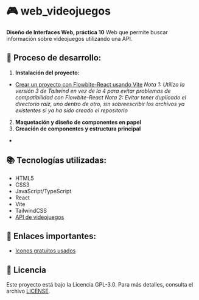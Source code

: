 # 🎮 web_videojuegos

**Diseño de Interfaces Web, práctica 10**
Web que permite buscar información sobre videojuegos utilizando una API.

## 🚀 Proceso de desarrollo:

1. **Instalación del proyecto:**
- [Crear un proyecto con Flowbite-React usando Vite](https://flowbite-react.com/)
*Nota 1: Utilizo la versión 3 de Tailwind en vez de la 4 para evitar problemas de compatibilidad con Flowbite-React*
*Nota 2: Evitar tener duplicado el directorio raíz, uno dentro de otro, sin sobreescribir los archivos ya existentes si ya ha sido creado el repositorio*
2. **Maquetación y diseño de componentes en papel**
3. **Creación de componentes y estructura principal**
- 
## 📚 Tecnologías utilizadas:

- HTML5
- CSS3
- JavaScript/TypeScript
- React
- Vite
- TailwindCSS
- [API de videojuegos](https://rawg.io/)

## :pencil: Enlaces importantes:

- [Iconos gratuitos usados](https://iconos8.es/)

## 📄 Licencia

Este proyecto está bajo la Licencia GPL-3.0. Para más detalles, consulta el archivo [LICENSE](LICENSE).
